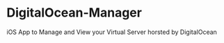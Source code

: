 DigitalOcean-Manager
====================

iOS App to Manage and View your Virtual Server horsted by DigitalOcean
